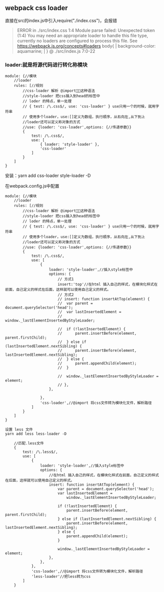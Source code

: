 ## webpack css loader
直接在src的index.js中引入require("./index.css")，会报错

> ERROR in ./src/index.css 1:4
Module parse failed: Unexpected token (1:4)
You may need an appropriate loader to handle this file type, currently no loaders are configured to process this file. See https://webpack.js.org/concepts#loaders
body{
|       background-color: aquamarine;
| }
 @ ./src/index.js 7:0-22



 ###  loader:就是将源代码进行转化称模块

 	module: {//模块
		//loader
		rules: [//规则 
			//css-loader 解析 @import这种语法
			//style-loader 把css插入到head的标签中
			// loder 的特点，单一处理
			// { test: /\.css$/, use: 'css-loader' } use只用一个的时候，就用字符串
			// 使用多个loader，use:[]定义为数组，执行顺序，从右向左,从下到上
			//loader还可以定义称对象的方式
			//use: {loader: 'css-loader',options: {//传递参数}}
			{
				test: /\.css$/,
				use: [
					{ loader: 'style-loader' },
					'css-loader'
				]
			}
		]
	}

安装：yarn add css-loader style-loader -D

在webpack.config.js中配置

	module: {//模块
		//loader
		rules: [//规则 
			//css-loader 解析 @import这种语法
			//style-loader 把css插入到head的标签中
			// loder 的特点，单一处理
			// { test: /\.css$/, use: 'css-loader' } use只用一个的时候，就用字符串
			// 使用多个loader，use:[]定义为数组，执行顺序，从右向左,从下到上
			//loader还可以定义称对象的方式
			//use: {loader: 'css-loader',options: {//传递参数}}
			{
				test: /\.css$/,
				use: [
					{
						loader: 'style-loader',//插入style标签中
						options: {
							// 方式1
							insert:'top'//在html 插入自己的样式，在模块化样式在前面，自己定义的样式在后面，这样就可以使用自己定义的样式。
							// 方式2
							// insert: function insertAtTop(element) {
							// 	var parent = document.querySelector('head');
							// 	var lastInsertedElement =
							// 		window._lastElementInsertedByStyleLoader;

							// 	if (!lastInsertedElement) {
							// 		parent.insertBefore(element, parent.firstChild);
							// 	} else if (lastInsertedElement.nextSibling) {
							// 		parent.insertBefore(element, lastInsertedElement.nextSibling);
							// 	} else {
							// 		parent.appendChild(element);
							// 	}

							// 	window._lastElementInsertedByStyleLoader = element;
							// },
						},
						
					},
					'css-loader',//@import 将css文件转为模块化文件，解析路径
				]
			}
		]
	}

	设置 less 文件
	yarn add less less-loader -D

		//匹配.less文件
		{
			test: /\.less$/,
			use: [
				{
					loader: 'style-loader',//插入style标签中
					options: {
						//在html 插入自己的样式，在模块化样式在前面，自己定义的样式在后面，这样就可以使用自己定义的样式。
						insert: function insertAtTop(element) {
							var parent = document.querySelector('head');
							var lastInsertedElement =
								window._lastElementInsertedByStyleLoader;

							if (!lastInsertedElement) {
								parent.insertBefore(element, parent.firstChild);
							} else if (lastInsertedElement.nextSibling) {
								parent.insertBefore(element, lastInsertedElement.nextSibling);
							} else {
								parent.appendChild(element);
							}

							window._lastElementInsertedByStyleLoader = element;
						},
					},
				},
				'css-loader',//@import 将css文件转为模块化文件，解析路径
				'less-loader'//把less转为css
			]
		}





